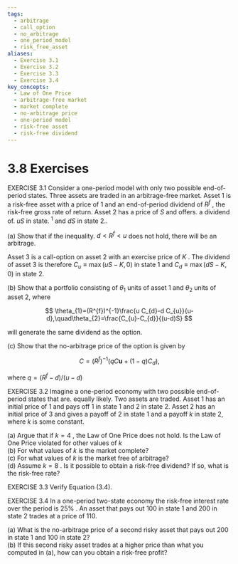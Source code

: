```yaml
---
tags:
  - arbitrage
  - call_option
  - no_arbitrage
  - one_period_model
  - risk_free_asset
aliases:
  - Exercise 3.1
  - Exercise 3.2
  - Exercise 3.3
  - Exercise 3.4
key_concepts:
  - Law of One Price
  - arbitrage-free market
  - market complete
  - no-arbitrage price
  - one-period model
  - risk-free asset
  - risk-free dividend
---
```


# 3.8 Exercises  

EXERCISE 3.1 Consider a one-period model with only two possible end-of-period states. Three assets are traded in an arbitrage-free market. Asset 1 is a risk-free asset with a price of 1 and an end-of-period dividend of $R^{f}$ , the risk-free gross rate of return. Asset 2 has a price of $S$ and offers. a dividend of. $u S$ in state. $^{1}$ and $d S$ in state 2..  

(a) Show that if the inequality. $d<R^{f}<u$ does not hold, there will be an arbitrage.  

Asset 3 is a call-option on asset 2 with an exercise price of $K$ . The dividend of asset 3 is therefore $C_{u}\equiv\operatorname*{max}(u S-K,0)$ in state 1 and $C_{d}\equiv\operatorname*{max}(d S-K,0)$ in state 2.  

(b) Show that a portfolio consisting of $\theta_{1}$ units of asset $1$ and $\theta_{2}$ units of asset 2, where  

$$
\theta_{1}=(R^{f})^{-1}\frac{u C_{d}-d C_{u}}{u-d},\quad\theta_{2}=\frac{C_{u}-C_{d}}{(u-d)S}
$$  

will generate the same dividend as the option.  

(c) Show that the no-arbitrage price of the option is given by  

$$
C=(R^{f})^{-1}\left(q C\boldsymbol{u}+(1-q)C_{d}\right),
$$  

where $q=(R^{f}-d)/(u-d)$  

EXERCISE 3.2 Imagine a one-period economy with two possible end-of-period states that are. equally likely. Two assets are traded. Asset 1 has an initial price of 1 and pays off 1 in state 1 and 2 in state 2. Asset 2 has an initial price of 3 and gives a payoff of 2 in state 1 and a payoff $k$ in state 2, where $k$ is some constant.  

(a) Argue that if $k=4$ , the Law of One Price does not hold. Is the Law of One Price violated for other values of $k$   
(b) For what values of $k$ is the market complete?   
(c) For what values of $k$ is the market free of arbitrage?   
(d) Assume $k=8$ . Is it possible to obtain a risk-free dividend? If so, what is the risk-free rate?  

EXERCISE 3.3 Verify Equation (3.4).  

EXERCISE 3.4 In a one-period two-state economy the risk-free interest rate over the period is $25\%$ . An asset that pays out 100 in state 1 and 200 in state 2 trades at a price of 110.  

(a) What is the no-arbitrage price of a second risky asset that pays out 200 in state 1 and 100 in state 2?   
(b) If this second risky asset trades at a higher price than what you computed in (a), how can you obtain a risk-free profit?  
